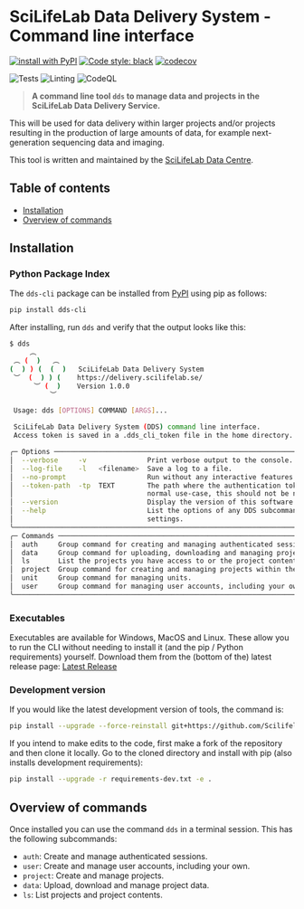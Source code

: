 # SciLifeLab Data Delivery System - Command line interface

[![install with PyPI](https://img.shields.io/badge/install%20with-PyPI-blue.svg)](https://pypi.org/project/dds-cli/)
[![Code style: black](https://img.shields.io/badge/code%20style-black-000000.svg)](https://github.com/psf/black)
[![codecov](https://codecov.io/gh/ScilifelabDataCentre/dds_cli/branch/dev/graph/badge.svg?token=zsrDpNqs6v)](https://codecov.io/gh/ScilifelabDataCentre/dds_cli)

![Tests](https://github.com/ScilifelabDataCentre/dds_cli/actions/workflows/python-app.yml/badge.svg)
![Linting](https://github.com/ScilifelabDataCentre/dds_cli/actions/workflows/python-black.yml/badge.svg)
![CodeQL](https://github.com/ScilifelabDataCentre/dds_cli/actions/workflows/codeql-analysis.yml/badge.svg)


> **A command line tool `dds` to manage data and projects in the SciLifeLab Data Delivery Service.**

This will be used for data delivery within larger projects and/or projects resulting in the production of large amounts of data, for example next-generation sequencing data and imaging.

This tool is written and maintained by the [SciLifeLab Data Centre](https://www.scilifelab.se/data).

## Table of contents

- [Installation](#installation)
- [Overview of commands](#overview-of-commands)

## Installation

### Python Package Index

The `dds-cli` package can be installed from [PyPI](https://pypi.python.org/pypi/dds_cli/) using pip as follows:

```bash
pip install dds-cli
```

After installing, run `dds` and verify that the output looks like this:

```bash
$ dds
     ︵
 ︵ (  )   ︵
(  ) ) (  (  )   SciLifeLab Data Delivery System
 ︶  (  ) ) (    https://delivery.scilifelab.se/
      ︶ (  )    Version 1.0.0
          ︶

 Usage: dds [OPTIONS] COMMAND [ARGS]...

 SciLifeLab Data Delivery System (DDS) command line interface.
 Access token is saved in a .dds_cli_token file in the home directory.

╭─ Options ────────────────────────────────────────────────────────────────────────────────────────╮
│  --verbose     -v               Print verbose output to the console.                             │
│  --log-file    -l   <filename>  Save a log to a file.                                            │
│  --no-prompt                    Run without any interactive features.                            │
│  --token-path  -tp  TEXT        The path where the authentication token will be stored. For a    │
│                                 normal use-case, this should not be needed.                      │
│  --version                      Display the version of this software.                            │
│  --help                         List the options of any DDS subcommand and its default           │
│                                 settings.                                                        │
╰──────────────────────────────────────────────────────────────────────────────────────────────────╯
╭─ Commands ───────────────────────────────────────────────────────────────────────────────────────╮
│  auth     Group command for creating and managing authenticated sessions.                        │
│  data     Group command for uploading, downloading and managing project data.                    │
│  ls       List the projects you have access to or the project contents.                          │
│  project  Group command for creating and managing projects within the DDS.                       │
│  unit     Group command for managing units.                                                      │
│  user     Group command for managing user accounts, including your own.                          │
╰──────────────────────────────────────────────────────────────────────────────────────────────────╯
```

### Executables

Executables are available for Windows, MacOS and Linux. These allow you to run the CLI without needing to install it (and the pip / Python requirements) yourself. Download them from the (bottom of the) latest release page: [Latest Release](https://github.com/ScilifelabDataCentre/dds_cli/releases/latest/)

### Development version

If you would like the latest development version of tools, the command is:

```bash
pip install --upgrade --force-reinstall git+https://github.com/ScilifelabDataCentre/dds_cli.git@dev
```

If you intend to make edits to the code, first make a fork of the repository and then clone it locally.
Go to the cloned directory and install with pip (also installs development requirements):

```bash
pip install --upgrade -r requirements-dev.txt -e .
```

## Overview of commands

Once installed you can use the command `dds` in a terminal session. This has the following subcommands:

- `auth`: Create and manage authenticated sessions.
- `user`: Create and manage user accounts, including your own.
- `project`: Create and manage projects.
- `data`: Upload, download and manage project data.
- `ls`: List projects and project contents.
